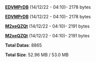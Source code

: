 [**EDVMPrDB**](/data/EDVMPrDB.txt) (14/12/22 - 04:10)- 2178 bytes

[**EDVMPrDB**](/data/EDVMPrDB.txt) (14/12/22 - 04:10)- 2178 bytes

[**M2xeQZQt**](/data/M2xeQZQt.txt) (14/12/22 - 04:10)- 2191 bytes

[**M2xeQZQt**](/data/M2xeQZQt.txt) (14/12/22 - 04:10)- 2191 bytes

**Total Datas**: 8865

**Total Size**: 52.96 MB / 53.0 MB